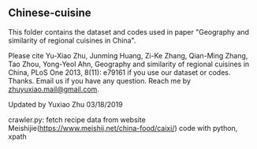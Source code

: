 Chinese-cuisine
-----------------

This folder contains the dataset and codes used in paper "Geography and similarity of regional cuisines in China". 

Please cite Yu-Xiao Zhu, Junming Huang, Zi-Ke Zhang, Qian-Ming Zhang, Tao Zhou, Yong-Yeol Ahn, Geography and similarity of regional cuisines in China, PLoS One 2013, 8(11): e79161 if you use our dataset or codes. Thanks.
Email us if you have any question. Reach me by zhuyuxiao.mail@gmail.com.

Updated by Yuxiao Zhu
03/18/2019


crawler.py: 
fetch recipe data from website Meishijie(https://www.meishij.net/china-food/caixi/)
code with python, xpath

